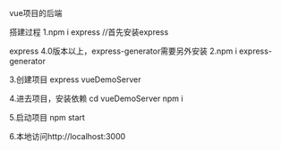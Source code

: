 vue项目的后端

搭建过程
1.npm i express //首先安装express

express 4.0版本以上，express-generator需要另外安装
2.npm i express-generator

3.创建项目
express vueDemoServer

4.进去项目，安装依赖
cd vueDemoServer
npm i

5.启动项目
npm start

6.本地访问http://localhost:3000


